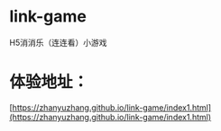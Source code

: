 # link-game
H5消消乐（连连看）小游戏

# 体验地址：
[https://zhanyuzhang.github.io/link-game/index1.html](https://zhanyuzhang.github.io/link-game/index1.html)
